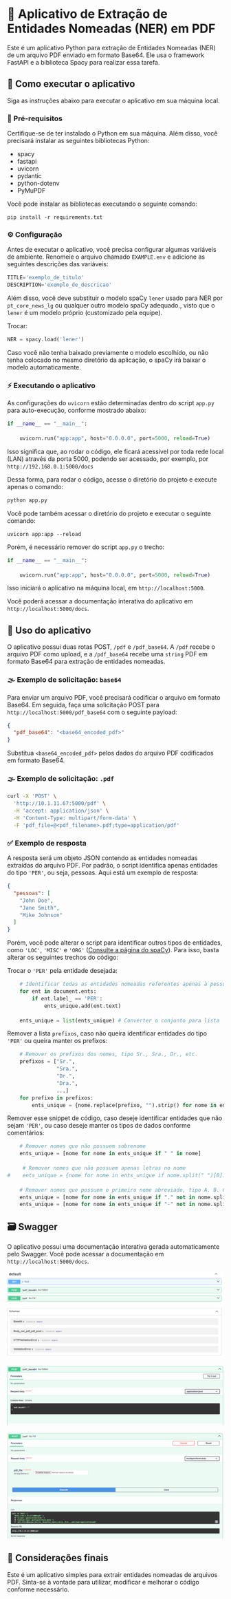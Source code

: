 # 🔎 Aplicativo de Extração de Entidades Nomeadas (NER) em PDF

Este é um aplicativo Python para extração de Entidades Nomeadas (NER) de um arquivo PDF enviado em formato Base64. Ele usa o framework FastAPI e a biblioteca Spacy para realizar essa tarefa.

## 📍 Como executar o aplicativo

Siga as instruções abaixo para executar o aplicativo em sua máquina local.

### 📄 Pré-requisitos

Certifique-se de ter instalado o Python em sua máquina. Além disso, você precisará instalar as seguintes bibliotecas Python:

- spacy
- fastapi
- uvicorn
- pydantic
- python-dotenv
- PyMuPDF

Você pode instalar as bibliotecas executando o seguinte comando:

```
pip install -r requirements.txt
```

### ⚙ Configuração

Antes de executar o aplicativo, você precisa configurar algumas variáveis de ambiente. Renomeie o arquivo chamado `EXAMPLE.env` e adicione as seguintes descrições das variáveis:

```python
TITLE='exemplo_de_titulo'
DESCRIPTION='exemplo_de_descricao'
```

Além disso, você deve substituir o modelo spaCy `lener` usado para NER por `pt_core_news_lg` ou qualquer outro modelo spaCy adequado., visto que o `lener` é um modelo próprio (customizado pela equipe).

Trocar:
```python
NER = spacy.load('lener')
```
Caso você não tenha baixado previamente o modelo escolhido, ou não tenha colocado no mesmo diretório da aplicação, o spaCy irá baixar o modelo automaticamente.

### ⚡ Executando o aplicativo

As configurações do `uvicorn` estão determinadas dentro do script `app.py` para auto-execução, conforme mostrado abaixo:

```python
if __name__ == "__main__":

    uvicorn.run("app:app", host="0.0.0.0", port=5000, reload=True)
```

Isso significa que, ao rodar o código,  ele ficará acessível por toda rede local (LAN) através da porta 5000, podendo ser acessado, por exemplo, por ``http://192.168.0.1:5000/docs`` 

Dessa forma, para rodar o código, acesse o diretório do projeto e execute apenas o comando:

```python
python app.py
```


Você pode também acessar o diretório do projeto e executar o seguinte comando:

```
uvicorn app:app --reload
```

Porém, é necessário remover do script ``app.py`` o trecho:

```python
if __name__ == "__main__":

    uvicorn.run("app:app", host="0.0.0.0", port=5000, reload=True)
```

Isso iniciará o aplicativo na máquina local, em `http://localhost:5000`.

Você poderá acessar a documentação interativa do aplicativo em `http://localhost:5000/docs`.

## 💬 Uso do aplicativo

O aplicativo possui duas rotas POST, ``/pdf`` e  `/pdf_base64`. A ``/pdf`` recebe o arquivo PDF como upload, e a ``/pdf_base64`` recebe uma `string` PDF em formato Base64 para extração de entidades nomeadas.

### 🌫 Exemplo de solicitação: `base64`

Para enviar um arquivo PDF, você precisará codificar o arquivo em formato Base64. Em seguida, faça uma solicitação POST para `http://localhost:5000/pdf_base64` com o seguinte payload:

```json
{
  "pdf_base64": "<base64_encoded_pdf>"
}
```

Substitua `<base64_encoded_pdf>` pelos dados do arquivo PDF codificados em formato Base64.

### 🌫 Exemplo de solicitação: `.pdf`


```bash
curl -X 'POST' \
  'http://10.1.11.67:5000/pdf' \
  -H 'accept: application/json' \
  -H 'Content-Type: multipart/form-data' \
  -F 'pdf_file=@<pdf_filename>.pdf;type=application/pdf'

```


### ✅ Exemplo de resposta

A resposta será um objeto JSON contendo as entidades nomeadas extraídas do arquivo PDF. Por padrão, o script identifica apenas entidades do tipo ``'PER'``, ou seja, pessoas. Aqui está um exemplo de resposta:

```json
{
  "pessoas": [
    "John Doe",
    "Jane Smith",
    "Mike Johnson"
  ]
}
```

Porém, você pode alterar o script para identificar outros tipos de entidades, como ``'LOC'``, ``'MISC'`` e ``'ORG'`` ([Consulte a página do spaCy](https://spacy.io/models/pt)). Para isso, basta alterar os seguintes trechos do código:

Trocar o `'PER'` pela entidade desejada:
```python
    # Identificar todas as entidades nomeadas referentes apenas à pessoas
    for ent in document.ents:
        if ent.label_ == 'PER':
            ents_unique.add(ent.text)

    ents_unique = list(ents_unique) # Converter o conjunto para lista
```

Remover a lista `prefixos`, caso não queira identificar entidades do tipo `'PER'` ou queira manter os prefixos:
```python
    # Remover os prefixos dos nomes, tipo Sr., Sra., Dr., etc.
    prefixos = ["Sr.",
                "Sra.",
                "Dr.",
                "Dra.",
                ...]
    for prefixo in prefixos:
        ents_unique = {nome.replace(prefixo, "").strip() for nome in ents_unique}
```

Remover esse snippet de código, caso deseje identificar entidades que não sejam `'PER'`, ou caso deseje manter os tipos de dados conforme comentários:
```python
    # Remover nomes que não possuem sobrenome
    ents_unique = [nome for nome in ents_unique if " " in nome]

     # Remover nomes que não possuem apenas letras no nome
#    ents_unique = {nome for nome in ents_unique if nome.split(" ")[0].isalpha()}

    # Remover nomes que possuem o primeiro nome abreviado, tipo A. B. C. ou iniciando com '-' ou '.'
    ents_unique = [nome for nome in ents_unique if "." not in nome.split(" ")[0]]
    ents_unique = [nome for nome in ents_unique if "-" not in nome.split(" ")[0]]
```

## 🗃 Swagger

O aplicativo possui uma documentação interativa gerada automaticamente pelo Swagger. Você pode acessar a documentação em `http://localhost:5000/docs`.

![Figura 1](/misc/image.png)

![Figura 2](/misc/image1.png)

![Figura 3](/misc/image2.png)

## 🤝 Considerações finais

Este é um aplicativo simples para extrair entidades nomeadas de arquivos PDF. Sinta-se à vontade para utilizar, modificar e melhorar o código conforme necessário.
